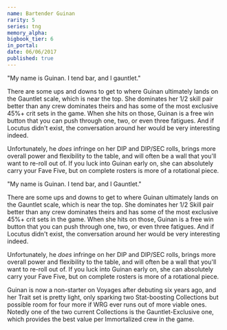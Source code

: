 ```yaml
---
name: Bartender Guinan
rarity: 5
series: tng
memory_alpha:
bigbook_tier: 6
in_portal:
date: 06/06/2017
published: true
---
```


"My name is Guinan. I tend bar, and I gauntlet."

There are some ups and downs to get to where Guinan ultimately lands on the Gauntlet scale, which is near the top. She dominates her 1/2 skill pair better than any crew dominates theirs and has some of the most exclusive 45%+ crit sets in the game. When she hits on those, Guinan is a free win button that you can push through one, two, or even three fatigues. And if Locutus didn't exist, the conversation around her would be very interesting indeed.

Unfortunately, he *does* infringe on her DIP and DIP/SEC rolls, brings more overall power and flexibility to the table, and will often be a wall that you'll want to re-roll out of. If you luck into Guinan early on, she can absolutely carry your Fave Five, but on complete rosters is more of a rotational piece.

"My name is Guinan. I tend bar, and I Gauntlet." 

There are some ups and downs to get to where Guinan ultimately lands on the Gauntlet scale, which is near the top. She dominates her 1/2 Skill pair better than any crew dominates theirs and has some of the most exclusive 45%+ crit sets in the game. When she hits on those, Guinan is a free win button that you can push through one, two, or even three fatigues. And if Locutus didn't exist, the conversation around her would be very interesting indeed. 

Unfortunately, he *does* infringe on her DIP and DIP/SEC rolls, brings more overall power and flexibility to the table, and will often be a wall that you'll want to re-roll out of. If you luck into Guinan early on, she can absolutely carry your Fave Five, but on complete rosters is more of a rotational piece. 

Guinan is now a non-starter on Voyages after debuting six years ago, and her Trait set is pretty light, only sparking two Stat-boosting Collections but possible room for four more if WRG ever runs out of more viable ones. Notedly one of the two current Collections is the Gauntlet-Exclusive one, which provides the best value per Immortalized crew in the game.
